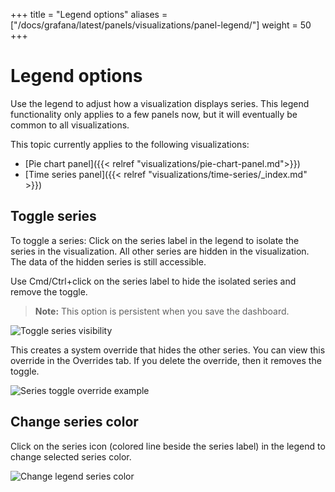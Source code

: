 +++
title = "Legend options"
aliases = ["/docs/grafana/latest/panels/visualizations/panel-legend/"]
weight = 50
+++

# Legend options

Use the legend to adjust how a visualization displays series. This legend functionality only applies to a few panels now, but it will eventually be common to all visualizations.

This topic currently applies to the following visualizations:

- [Pie chart panel]({{< relref "visualizations/pie-chart-panel.md">}})
- [Time series panel]({{< relref "visualizations/time-series/_index.md" >}})

## Toggle series

To toggle a series:
Click on the series label in the legend to isolate the series in the visualization. 
All other series are hidden in the visualization. The data of the hidden series is still accessible.

Use Cmd/Ctrl+click on the series label to hide the isolated series and remove the toggle.

> **Note:** This option is persistent when you save the dashboard.

![Toggle series visibility](/img/docs/legend/legend-series-toggle-7-5.png)

This creates a system override that hides the other series. You can view this override in the Overrides tab. If you delete the override, then it removes the toggle.

![Series toggle override example](/img/docs/legend/legend-series-override-7-5.png)

## Change series color

Click on the series icon (colored line beside the series label) in the legend to change selected series color.

![Change legend series color](/img/docs/legend/legend-series-color-7-5.png)
